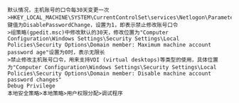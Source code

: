 	默认情况，主机账号的口令每30天变更一次
	>HKEY_LOCAL_MACHINE\SYSTEM\CurrentControlSet\services\Netlogon\Parameters，键值为DisablePasswordChange，设置为1，即表示禁止修改账号口令
	>组策略(gpedit.msc)中修改默认的30天，修改位置为"Computer Configuration\Windows Settings\Security Settings\Local Policies\Security Options\Domain member: Maximum machine account password age"设置为0时，表示无限长
	>禁止修改主机账号口令，用来支持VDI (virtual desktops)等类型的使用，具体位置为"Computer Configuration\Windows Settings\Security Settings\Local Policies\Security Options\Domain member: Disable machine account password changes"
	Debug Privilege
	本地安全策略>本地策略>用户权限分配>调试程序